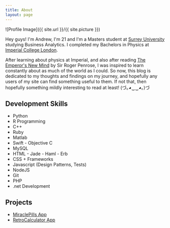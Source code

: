 ```yaml
---
title: About
layout: page
---
```

![Profile Image]({{ site.url }}/{{ site.picture }})

<p>Hey guys! I'm Andrew, I'm 21 and I'm a Masters student at <a href = 
"https://www.surrey.ac.uk/business-school">Surrey University</a> studying 
Business Analytics. I completed my Bachelors in Physics at <a href =
"http://www.imperial.ac.uk">Imperial College London</a>.</p>

<p>After learning about physics at Imperial, and also after reading <a href=
"https://www.amazon.co.uk/Emperors-New-Mind-Concerning-Computers/dp/0198784929/
ref=dp_ob_title_bk">The Emperor's New Mind</a> by Sir Roger Penrose, I was inspired
to learn constantly about as much of the world as I could. So now, this blog is
dedicated to my thoughts and findings on my journey, and hopefully any users of my 
site can find something useful to them. If not that, then hopefully something mildly 
interesting to read at least! (づ｡◕‿‿◕｡)づ </p>

<h2>Development Skills</h2>

<ul class="skill-list">
	<li>Python</li>
	<li>R Programming</li>
	<li>C++</li>
	<li>Ruby</li>
	<li>Matlab</li>
	<li>Swift - Objective C</li>
	<li>MySQL</li>
	<li>HTML - Jade - Haml - Erb</li>
	<li>CSS + Frameworks</li>
	<li>Javascript (Design Patterns, Tests)</li>
	<li>NodeJS</li>
	<li>Git</li>
	<li>PHP</li>
	<li>.net Development</li>
</ul>

<h2>Projects</h2>

<ul>
	<li><a href="https://github.com/milldawg167/MiraclePills">MiraclePills App</a></li>
	<li><a href="https://github.com/milldawg167/RetroCalculator">RetroCalculator App</a></li>
</ul>
